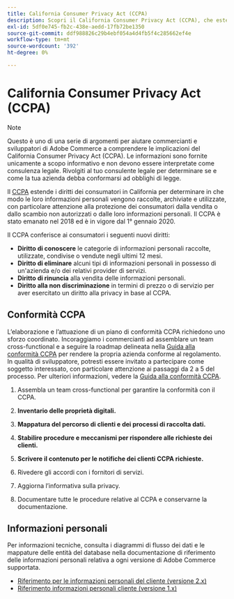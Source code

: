 ```yaml
---
title: California Consumer Privacy Act (CCPA)
description: Scopri il California Consumer Privacy Act (CCPA), che estende i diritti dei consumatori in California per determinare come vengono raccolte, memorizzate e utilizzate le loro informazioni personali.
exl-id: 5df0e745-fb2c-438e-aedd-17fb72be1350
source-git-commit: ddf988826c29b4ebf054a4d4fb5f4c285662ef4e
workflow-type: tm+mt
source-wordcount: '392'
ht-degree: 0%

---
```


# California Consumer Privacy Act (CCPA)

>[!NOTE]
>
>Questo è uno di una serie di argomenti per aiutare commercianti e sviluppatori di Adobe Commerce a comprendere le implicazioni del California Consumer Privacy Act (CCPA). Le informazioni sono fornite unicamente a scopo informativo e non devono essere interpretate come consulenza legale. Rivolgiti al tuo consulente legale per determinare se e come la tua azienda debba conformarsi ad obblighi di legge.

Il [CCPA](https://oag.ca.gov/privacy/ccpa) estende i diritti dei consumatori in California per determinare in che modo le loro informazioni personali vengono raccolte, archiviate e utilizzate, con particolare attenzione alla protezione dei consumatori dalla vendita o dallo scambio non autorizzati o dalle loro informazioni personali. Il CCPA è stato emanato nel 2018 ed è in vigore dal 1° gennaio 2020.

Il CCPA conferisce ai consumatori i seguenti nuovi diritti:

- **Diritto di conoscere** le categorie di informazioni personali raccolte, utilizzate, condivise o vendute negli ultimi 12 mesi.
- **Diritto di eliminare** alcuni tipi di informazioni personali in possesso di un&#39;azienda e/o dei relativi provider di servizi.
- **Diritto di rinuncia** alla vendita delle informazioni personali.
- **Diritto alla non discriminazione** in termini di prezzo o di servizio per aver esercitato un diritto alla privacy in base al CCPA.

## Conformità CCPA

L’elaborazione e l’attuazione di un piano di conformità CCPA richiedono uno sforzo coordinato. Incoraggiamo i commercianti ad assemblare un team cross-functional e a seguire la roadmap delineata nella [Guida alla conformità CCPA](https://experienceleague.adobe.com/docs/commerce-admin/start/compliance/privacy/compliance-ccpa.html) per rendere la propria azienda conforme al regolamento. In qualità di sviluppatore, potresti essere invitato a partecipare come soggetto interessato, con particolare attenzione ai passaggi da 2 a 5 del processo. Per ulteriori informazioni, vedere la [Guida alla conformità CCPA](https://experienceleague.adobe.com/docs/commerce-admin/start/compliance/privacy/compliance-ccpa.html).

1. Assembla un team cross-functional per garantire la conformità con il CCPA.

1. **Inventario delle proprietà digitali.**

1. **Mappatura del percorso di clienti e dei processi di raccolta dati.**

1. **Stabilire procedure e meccanismi per rispondere alle richieste dei clienti.**

1. **Scrivere il contenuto per le notifiche dei clienti CCPA richieste.**

1. Rivedere gli accordi con i fornitori di servizi.

1. Aggiorna l’informativa sulla privacy.

1. Documentare tutte le procedure relative al CCPA e conservarne la documentazione.

## Informazioni personali

Per informazioni tecniche, consulta i diagrammi di flusso dei dati e le mappature delle entità del database nella documentazione di riferimento delle informazioni personali relativa a ogni versione di Adobe Commerce supportata.

- [Riferimento per le informazioni personali del cliente (versione 2.x)](data-m2.md)
- [Riferimento informazioni personali cliente (versione 1.x)](data-m1.md)
